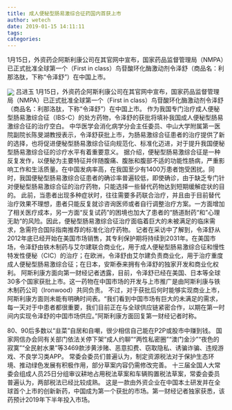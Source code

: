 ```yaml
---
title: 成人便秘型肠易激综合征药国内首获上市
author: wetech
date: 2019-01-15 14:11:11
tags: 
categories: 
---
```

1月15日，外资药企阿斯利康公司在其官网中宣布，国家药品监督管理局（NMPA）已正式批准全球第一个（First in class）鸟苷酸环化酶激动剂令泽舒（商品名：利那洛肽，下称“令泽舒”）在中国上市。
<!-- more -->
<img align="center" border="0" src="https://imgcdn.yicai.com/uppics/images/2019/01/f64e91dd71b3b7be3ec46b4b010bd9c9.jpg" />
吕进玉
1月15日，外资药企阿斯利康公司在其官网中宣布，国家药品监督管理局（NMPA）已正式批准全球第一个（First in class）鸟苷酸环化酶激动剂令泽舒（商品名：利那洛肽，下称“令泽舒”）在中国上市。
作为我国专门治疗成人便秘型肠易激综合征（IBS-C）的处方药物，令泽舒的获批将填补我国成人便秘型肠易激综合征的治疗空白。
中华医学会消化病学分会主任委员、中山大学附属第一医院副院长陈旻湖教授表示，令泽舒获批上市，为肠易激综合征患者的治疗提供了新的选择，也将促进便秘型肠易激综合征向规范化、标准化迈进，对于提升我国便秘型肠易激综合征的诊疗水平有着重要意义。
据介绍，便秘型肠易激综合征是一种反复发作，以便秘为主要特征并伴随腹痛、腹胀和腹部不适的功能性肠病，严重影响工作和生活质量。在中国发病率高，在我国至少有1400万患者饱受困扰。同时，我国便秘型肠易激综合征患者的确诊率普遍较低，即使确诊，由于缺乏专门针对便秘型肠易激综合征的治疗药物，只能选择一些替代药物达到短期缓解症状的目的。
此前，当患者出现多种症状时，往往需要多药联合治疗，并且由于目前替代治疗效果不理想，患者只能反复就诊咨询医师或者自行调整治疗方案。一方面增加了相关医疗成本，另一方面“反复试药”的困境也加大了患者的“肠道耐药“和”心理无助“的风险。因此，便秘型肠易激综合征治疗面临着巨大的未被满足的临床需求，急需符合国际指南推荐的标准化治疗药物。
记者在采访中了解到，令泽舒从2012年底已经开始在美国市场销售，其专利保护期将持续到2031年。在美国市场，令泽舒由铁木制药与艾尔建联合商业化，用于成人便秘型肠易激综合征和慢性特发性便秘（CIC）的治疗；在欧洲，令泽舒由艾尔建负责商业化，用于治疗重度成人便秘型肠易激综合征；在日本，安斯泰来拥有令泽舒的独家开发和商业化权利。
阿斯利康方面向第一财经记者透露，目前，令泽舒已经在美国、日本等全球30多个国家获批上市。这一药物在中国市场的开发与上市推广是由阿斯利康与铁木制药公司（Ironwood）共同负责。
不过，对于获批后何时能够实现商业上市，阿斯利康方面则未能有明确时间表。“我们看到中国市场有巨大的未满足的需求，每一天对于中患者都很重要，我们目前正在与全球供应链紧密合作，以期在第一时间内实现令泽舒的中国市场供应。”阿斯利康方面回复第一财经记者时称。
 
 
80、90后多数以“韭菜”自居和自嘲，很少相信自己能在P2P或股市中赚到钱。
国家网信办会同有关部门依法关停下架“成人约聊”“两性私密圈”“澳门金沙”“夜色的寂寞”“全民射水果”等3469款涉黄涉赌、恶意扣费、窃取隐私、诱骗诈骗、违规游戏、不良学习类APP。
常委会委员们普遍认为，制定资源税法对于保护生态环境、推动绿色发展有积极作用，部分草案内容仍需修改完善。
十三届全国人大常委会组成人员25日分组审议耕地占用税法草案和车辆购置税法草案，常委会委员普遍认为，两部税法已经比较成熟。
这是一款由外资企业在中国本土研发并在全球首个上市的创新新药，中国成为第一个获批的市场。第一财经记者独家获悉，该药预计2019年下半年投入市场。
